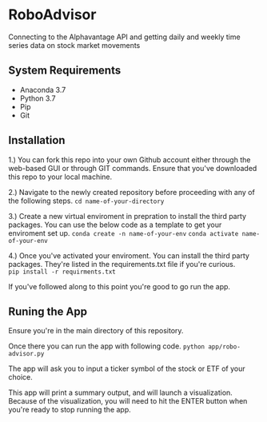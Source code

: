 # RoboAdvisor

Connecting to the Alphavantage API and getting daily and weekly time series data on stock market movements

## System Requirements

* Anaconda 3.7
* Python 3.7
* Pip
* Git

## Installation

1.)  You can fork this repo into your own Github account either through the web-based GUI or through GIT commands.  Ensure that you've downloaded this repo to your local machine.

2.) Navigate to the newly created repository before proceeding with any of the following steps.
    `cd name-of-your-directory`

3.) Create a new virtual enviroment in prepration to install the third party packages.  You can use the below code as a template to get your enviroment set up.
    `conda create -n name-of-your-env`
    `conda activate name-of-your-env`

4.) Once you've activated your enviroment.  You can install the third party packages.  They're listed in the requirements.txt file if you're curious.  
    `pip install -r requirments.txt`

If you've followed along to this point you're good to go run the app.

## Runing the App

Ensure you're in the main directory of this repository.  

Once there you can run the app with following code.
    `python app/robo-advisor.py`

The app will ask you to input a ticker symbol of the stock or ETF of your choice.  

This app will print a summary output, and will launch a visualization.  Because of the visualization, you will need to hit the ENTER button when you're ready to stop running the app.  
